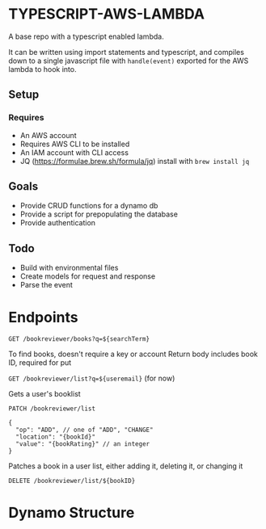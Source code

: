 # TYPESCRIPT-AWS-LAMBDA

A base repo with a typescript enabled lambda.

It can be written using import statements and typescript, and compiles down to a single javascript file with `handle(event)` exported for the AWS lambda to hook into.

## Setup

### Requires
* An AWS account
* Requires AWS CLI to be installed 
* An IAM account with CLI access
* JQ (https://formulae.brew.sh/formula/jq) install with `brew install jq` 

## Goals
* Provide CRUD functions for a dynamo db
* Provide a script for prepopulating the database
* Provide authentication

## Todo
* Build with environmental files
* Create models for request and response
* Parse the event


# Endpoints

`GET /bookreviewer/books?q=${searchTerm}`

To find books, doesn't require a key or account
Return body includes book ID, required for put


`GET /bookreviewer/list?q=${useremail}` (for now)

Gets a user's booklist


`PATCH /bookreviewer/list`
```
{
  "op": "ADD", // one of "ADD", "CHANGE"
  "location": "{bookId}"
  "value": "{bookRating}" // an integer
}
```
Patches a book in a user list, either adding it, deleting it, or changing it


`DELETE /bookreviewer/list/${bookID}`



# Dynamo Structure


